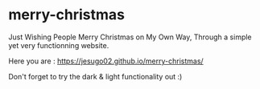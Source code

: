 # merry-christmas

Just Wishing People Merry Christmas on My Own Way, Through a simple yet very functionning website.

Here you are : https://jesugo02.github.io/merry-christmas/

Don't forget to try the dark & light functionality out :)
